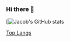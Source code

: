 ### Hi there 👋

[![Jacob's GitHub stats](https://github-readme-stats.vercel.app/api?username=JacobN17&theme=cobalt&show_icons=true&count_private=true)


[Top Langs](https://github-readme-stats.vercel.app/api/top-langs/?username=JacobN17)
